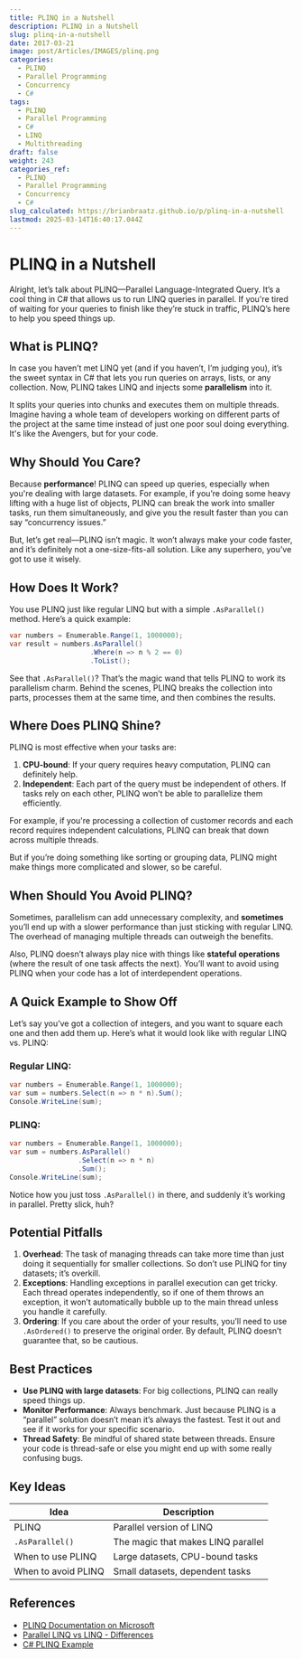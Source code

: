 ```yaml
---
title: PLINQ in a Nutshell
description: PLINQ in a Nutshell
slug: plinq-in-a-nutshell
date: 2017-03-21
image: post/Articles/IMAGES/plinq.png
categories:
  - PLINQ
  - Parallel Programming
  - Concurrency
  - C#
tags:
  - PLINQ
  - Parallel Programming
  - C#
  - LINQ
  - Multithreading
draft: false
weight: 243
categories_ref:
  - PLINQ
  - Parallel Programming
  - Concurrency
  - C#
slug_calculated: https://brianbraatz.github.io/p/plinq-in-a-nutshell
lastmod: 2025-03-14T16:40:17.044Z
---
```

# PLINQ in a Nutshell

Alright, let’s talk about PLINQ—Parallel Language-Integrated Query. It’s a cool thing in C# that allows us to run LINQ queries in parallel. If you're tired of waiting for your queries to finish like they’re stuck in traffic, PLINQ’s here to help you speed things up.

## What is PLINQ?

In case you haven’t met LINQ yet (and if you haven’t, I’m judging you), it’s the sweet syntax in C# that lets you run queries on arrays, lists, or any collection. Now, PLINQ takes LINQ and injects some **parallelism** into it.

It splits your queries into chunks and executes them on multiple threads. Imagine having a whole team of developers working on different parts of the project at the same time instead of just one poor soul doing everything. It's like the Avengers, but for your code.

## Why Should You Care?

Because **performance**! PLINQ can speed up queries, especially when you're dealing with large datasets. For example, if you’re doing some heavy lifting with a huge list of objects, PLINQ can break the work into smaller tasks, run them simultaneously, and give you the result faster than you can say “concurrency issues.”

But, let’s get real—PLINQ isn’t magic. It won’t always make your code faster, and it’s definitely not a one-size-fits-all solution. Like any superhero, you’ve got to use it wisely.

## How Does It Work?

You use PLINQ just like regular LINQ but with a simple `.AsParallel()` method. Here’s a quick example:

```csharp
var numbers = Enumerable.Range(1, 1000000);
var result = numbers.AsParallel()
                    .Where(n => n % 2 == 0)
                    .ToList();
```

See that `.AsParallel()`? That’s the magic wand that tells PLINQ to work its parallelism charm. Behind the scenes, PLINQ breaks the collection into parts, processes them at the same time, and then combines the results.

## Where Does PLINQ Shine?

PLINQ is most effective when your tasks are:

1. **CPU-bound**: If your query requires heavy computation, PLINQ can definitely help.
2. **Independent**: Each part of the query must be independent of others. If tasks rely on each other, PLINQ won’t be able to parallelize them efficiently.

For example, if you're processing a collection of customer records and each record requires independent calculations, PLINQ can break that down across multiple threads.

But if you’re doing something like sorting or grouping data, PLINQ might make things more complicated and slower, so be careful.

## When Should You Avoid PLINQ?

Sometimes, parallelism can add unnecessary complexity, and **sometimes** you’ll end up with a slower performance than just sticking with regular LINQ. The overhead of managing multiple threads can outweigh the benefits.

Also, PLINQ doesn’t always play nice with things like **stateful operations** (where the result of one task affects the next). You’ll want to avoid using PLINQ when your code has a lot of interdependent operations.

## A Quick Example to Show Off

Let’s say you’ve got a collection of integers, and you want to square each one and then add them up. Here’s what it would look like with regular LINQ vs. PLINQ:

### Regular LINQ:

```csharp
var numbers = Enumerable.Range(1, 1000000);
var sum = numbers.Select(n => n * n).Sum();
Console.WriteLine(sum);
```

### PLINQ:

```csharp
var numbers = Enumerable.Range(1, 1000000);
var sum = numbers.AsParallel()
                 .Select(n => n * n)
                 .Sum();
Console.WriteLine(sum);
```

Notice how you just toss `.AsParallel()` in there, and suddenly it’s working in parallel. Pretty slick, huh?

## Potential Pitfalls

1. **Overhead**: The task of managing threads can take more time than just doing it sequentially for smaller collections. So don’t use PLINQ for tiny datasets; it’s overkill.
2. **Exceptions**: Handling exceptions in parallel execution can get tricky. Each thread operates independently, so if one of them throws an exception, it won’t automatically bubble up to the main thread unless you handle it carefully.
3. **Ordering**: If you care about the order of your results, you’ll need to use `.AsOrdered()` to preserve the original order. By default, PLINQ doesn’t guarantee that, so be cautious.

## Best Practices

* **Use PLINQ with large datasets**: For big collections, PLINQ can really speed things up.
* **Monitor Performance**: Always benchmark. Just because PLINQ is a “parallel” solution doesn’t mean it’s always the fastest. Test it out and see if it works for your specific scenario.
* **Thread Safety**: Be mindful of shared state between threads. Ensure your code is thread-safe or else you might end up with some really confusing bugs.

<!-- 
## Wrapping Up

In a nutshell (or maybe more like a coconut), PLINQ is an awesome tool when you need parallelism but still want to keep the beauty and simplicity of LINQ. It’s great for CPU-bound tasks and independent operations. Just make sure you don’t throw it at every problem. Use it wisely, and you’ll get all the speed without the drama. -->

## Key Ideas

| Idea                | Description                        |
| ------------------- | ---------------------------------- |
| PLINQ               | Parallel version of LINQ           |
| `.AsParallel()`     | The magic that makes LINQ parallel |
| When to use PLINQ   | Large datasets, CPU-bound tasks    |
| When to avoid PLINQ | Small datasets, dependent tasks    |

## References

* [PLINQ Documentation on Microsoft](https://learn.microsoft.com/en-us/dotnet/api/system.linq.parallel?view=net-5.0)
* [Parallel LINQ vs LINQ - Differences](https://stackoverflow.com/questions/10483103/what-is-the-difference-between-linq-and-plinq)
* [C# PLINQ Example](https://docs.microsoft.com/en-us/dotnet/csharp/programming-guide/concepts/parallel-programming/parallel-linq)

```
```
